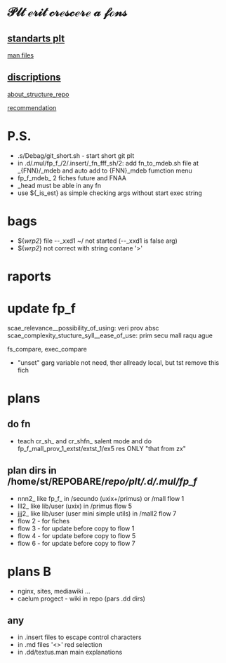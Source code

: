 # $\mathscr{Plt\ erit\ crescere\ a\ fons}$

## [standarts plt](.d/.man/standarts)

[man files](.d/.man/standarts/fn_man_files/tml.man)

## [discriptions](.d/.lego)
    
[about_structure_repo](.d/.lego/about_structure_this_repo.man)

[recommendation](${HOME}/.d/.lego/2_recommendation.man)

# P.S.

- .s/Debag/git_short.sh - start short git plt
- in .d/.mul/fp_f_/2/.insert/_fn_fff_sh/2: add fn_to_mdeb.sh file at _{FNN}/_mdeb and auto add to {FNN}_mdeb fumction menu
- fp_f_mdeb_ 2 fiches future and FNAA      
- _head must be able in any fn
- use ${_is_est} as simple checking args without start exec string

# bags 

- ${_wrp2_} file --_xxd1 ~/ not started (--_xxd1 is false arg)
- ${_wrp2_} not correct with string contane '>'

# raports



# update fp_f

scae_relevance__possibility_of_using: veri prov absc
scae_complexity_stucture_syll__ease_of_use: prim secu mall raqu ague

 fs_compare, exec_compare
 
- "unset" garg variable not need, ther allready local, but tst remove this fich

# plans

## do fn

- teach cr_sh_ and cr_shfn_ salent mode and do fp_f_mall_prov_1_extst/extst_1/ex5 res ONLY "that from zx"

## plan dirs in /home/st/REPOBARE/_repo/plt/.d/.mul/fp_f_
- nnn2_ like fp_f_ in /secundo (uxix+/primus) or /mall flow 1
- lll2_ like lib/user (uxix) in /primus flow 5
- jjj2_ like lib/user (user mini simple utils) in /mall2 flow 7
- flow 2 - for fiches
- flow 3 - for update before copy to flow 1
- flow 4 - for update before copy to flow 5
- flow 6 - for update before copy to flow 7

# plans B

- nginx, sites, mediawiki ...
- caelum progect - wiki in repo (pars .dd dirs)

## any

- in .insert files to escape control characters
- in .md files '<>' red selection
- in .dd/textus.man main explanations
